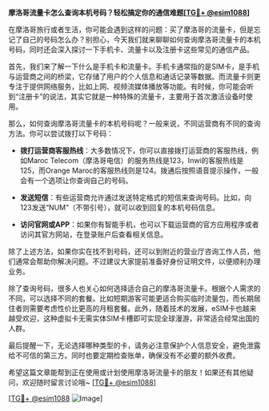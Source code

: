 **摩洛哥流量卡怎么查询本机号码？轻松搞定你的通信难题[[TG💪+ @esim1088](https://t.me/s/esim1088)]**

在摩洛哥旅行或者生活，你可能会遇到这样的问题：买了摩洛哥的流量卡，但是忘记了自己的号码怎么办？别担心，今天我们就来聊聊如何查询摩洛哥流量卡的本机号码，同时还会深入探讨一下手机卡、流量卡以及注册卡这些常见的通信产品。

首先，我们来了解一下什么是手机卡和流量卡。手机卡通常指的是SIM卡，是手机与运营商之间的桥梁，它存储了用户的个人信息和通话记录等数据。而流量卡则更专注于提供网络服务，比如上网、视频流媒体播放等功能。有时候，你可能会听到“注册卡”的说法，其实它就是一种特殊的流量卡，主要用于首次激活设备时使用。

那么，如何查询摩洛哥流量卡的本机号码呢？一般来说，不同运营商有不同的查询方法。你可以尝试拨打以下号码：

- **拨打运营商客服热线**：大多数情况下，你可以直接拨打运营商的客服热线，例如Maroc Telecom（摩洛哥电信）的服务热线是123，Inwi的客服热线是125，而Orange Maroc的客服热线则是124。拨通后按照语音提示操作，一般会有一个选项让你查询自己的号码。

- **发送短信**：有些运营商允许通过发送特定格式的短信来查询号码。比如，向123发送“NUM”（不带引号），就可以收到回复的本机号码信息。

- **访问官网或APP**：如果你有智能手机，也可以下载运营商的官方应用程序或者访问其官方网站，在登录账户后查看相关信息。

除了上述方法，如果你实在找不到号码，还可以到附近的营业厅咨询工作人员，他们通常会帮助你解决问题。不过建议大家提前准备好身份证明文件，以便顺利办理业务。

除了查询号码，很多人也关心如何选择适合自己的摩洛哥流量卡。根据个人需求的不同，可以选择不同的套餐。比如短期游客可能更适合购买临时流量包，而长期居住者则需要考虑性价比更高的月租套餐。此外，随着技术的发展，eSIM卡也越来越受欢迎，这种虚拟卡无需实体SIM卡槽即可实现全球漫游，非常适合经常出国的人群。

最后提醒一下，无论选择哪种类型的卡，请务必注意保护个人信息安全，避免泄露给不可信的第三方。同时也要定期检查账单，确保没有不必要的额外收费。

希望这篇文章能帮到正在使用或计划使用摩洛哥流量卡的朋友！如果还有其他疑问，欢迎随时留言讨论哦~ [[TG💪+ @esim1088](https://t.me/s/esim1088)] 

[[TG💪+ @esim1088](https://t.me/s/esim1088) ![Image](https://i.postimg.cc/4NQfJmqS/Snipaste-2025-05-13-00-14-12.png)]
